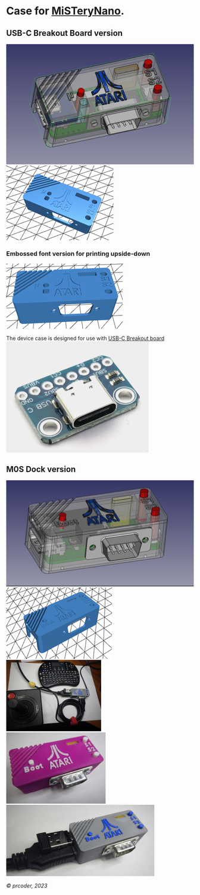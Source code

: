 # Case for [MiSTeryNano](https://github.com/harbaum/MiSTeryNano).

## USB-C Breakout Board version
![MiSTery USB-C Case.png](photos/MiSTery%20USB-C%20Case.png)
[![USB-C Breakout-Case.stl](photos/USB-C%20Breakout-Case.png)](USB-C%20Breakout-Case.stl)

### Embossed font version for printing upside-down
[![USB-C Breakout-Case (embossed).stl](photos/USB-C%20Breakout-Case%20(embossed).png)](USB-C%20Breakout-Case%20(embossed).stl)

The device case is designed for use with [USB-C Breakout board](https://aliexpress.ru/item/1005005066738201.html)
![USB-C Breakout board.png](photos/USB-C%20Breakout%20board.png)

## M0S Dock version
![Case_06.png](photos/Case_06.png)
[![MiSTery M0S Dock-Case.stl](photos/MiSTery%20M0S%20Dock-Case.png)](MiSTery%20M0S%20Dock-Case.stl)
![09.JPG](photos/09.JPG)
![12.JPG](photos/12.JPG)
![06.JPG](photos/06.JPG)

*© prcoder, 2023*
